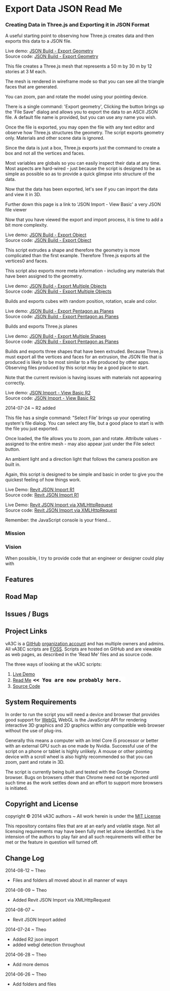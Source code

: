 Export Data JSON Read Me
===

<!--
### Live Demo

<iframe src="http://va3c.github.io/viewer/cookbook/json-reader/threejs-iframe.html" width=100% height=500px class='overview' >
There is an `iframe` here. It is not visible when viewed on github.com. To view, please see 'Project Links' below.
</iframe>
_[Test Threejs in an Iframe]( http://va3c.github.io/viewer/cookbook/json-reader/threejs-iframe.html )_
-->


### Creating Data in Three.js and Exporting it in JSON Format


A useful starting point to observing how Three.js creates data and then exports this data to a JSON file.

Live demo: [JSON Build - Export Geometry]( http://va3c.github.io/viewer/cookbook/export-data-json/json-build-export-geometry.html )  
Source code: [JSON Build - Export Geometry](  https://github.com/va3c/viewer/tree/gh-pages/cookbook/export-data-json/json-build-export-geometry.html )

This file creates a Three.js mesh that represents a 50 m by 30 m by 12 stories at 3 M each.

The mesh is rendered in wireframe mode so that you can see all the triangle faces that are generated.

You can zoom, pan and rotate the model using your pointing device.

There is a single command: 'Export geometry', Clicking the button brings up the 'File Save" dialog 
and allows you to export the data to an ASCII JSON file. A default file name is provided, but you can use any name you wish.

Once the file is exported, you may open the file with any text editor and observe how Three.js structures the geometry.
The script exports geometry only. Materials and other scene data is ignored. 

Since the data is just a box, Three.js exports just the command to create a box and not all the vertices and faces.

Most variables are globals so you can easily inspect their data at any time. 
Most aspects are hard-wired - just because the script is designed to be as simple as possible so as to provide a quick glimpse into structure of the data.

Now that the data has been exported, let's see if you can import the data and view it in 3D.

Further down this page is a link to 'JSON Import - View Basic' a very JSON file viewer 

Now that you have viewed the export and import process, it is time to add a bit more complexity.

Live demo: [JSON Build - Export Object]( http://va3c.github.io/viewer/cookbook/export-data-json/json-build-export-object.html )  
Source code: [JSON Build - Export Object](  https://github.com/va3c/viewer/tree/gh-pages/cookbook/export-data-json/json-build-export-object.html )

This script extrudes a shape and therefore the geometry is more complicated than the first example. 
Therefore Three.js exports all the vertices0 and faces.

This script also exports more meta information - including any materials that have been assigned to the geometry.

Live demo: [JSON Build - Export Multiple Objects]( http://va3c.github.io/viewer/cookbook/export-data-json/json-build-export-multiple-objects.html )  
Source code: [JSON Build - Export Multiple Objects]( https://github.com/va3c/viewer/tree/gh-pages/cookbook/export-data-json/json-build-export-multiple-objects.html )

Builds and exports cubes with random position, rotation, scale and color.

Live demo: [JSON Build - Export Pentagon as Planes]( http://va3c.github.io/viewer/cookbook/export-data-json/json-build-export-pentagon-as-planes.html )  
Source code: [JSON Build - Export Pentagon as Planes]( https://github.com/va3c/viewer/tree/gh-pages/cookbook/export-data-json/json-build-export-pentagon-as-planes.html )

Builds and exports Three.js planes

Live demo: [JSON Build - Export Multiple Shapes]( http://va3c.github.io/viewer/cookbook/export-data-json/json-build-export-multiple-shapes.html )  
Source code: [JSON Build - Export Pentagon as Planes]( https://github.com/va3c/viewer/tree/gh-pages/cookbook/export-data-json/json-build-export-multiple-shapes.html ) 

Builds and exports three shapes that have been extruded. Because Three.js must export all the vertices and faces for an extrusion, the JSON file
that is produced is likely to be most similar to a file produced by other apps. Observing files produced by this script may be a good place to start.

Note that the current revision is having issues with materials not appearing correctly. 


Live demo: [JSON Import - View Basic R2]( http://va3c.github.io/viewer/cookbook/export-data-json/json-import-view-basic-r2.html )   
Source code: [JSON Import - View Basic R2]( https://github.com/va3c/viewer/tree/gh-pages/cookbook/export-data-json/json-import-view-basic-r2.html )


2014-07-24 ~ R2 added

This file has a single command: "Select File' brings up your operating system's file dialog. You can select any file,
but a good place to start is with the file you just exported.

Once loaded, the file allows you to zoom, pan and rotate. Attribute values - assigned to the entire mesh - may also appear just under the File select button.

An ambient light and a direction light that follows the camera position are built in.

Again, this script is designed to be simple and basic in order to give you the quickest feeling of how things work.

Live Demo: [Revit JSON Import R1]( http://va3c.github.io/viewer/cookbook/export-data-json/revit-json-import.html )   
Source code: [Revit JSON Import R1]( https://github.com/va3c/viewer/tree/gh-pages/cookbook/export-data-json/revit-json-import.html )


Live Demo: [Revit JSON Import via XMLHttpRequest]( http://va3c.github.io/viewer/cookbook/export-data-json/revit-json-import-ajax.html )   
Source code: [Revit JSON Import via XMLHttpRequest]( https://github.com/va3c/viewer/tree/gh-pages/cookbook/export-data-json/revit-json-import-ajax.html )


Remember: the JavaScript console is your friend...

### Mission  
<!-- a statement of a rationale, applicable now as well as in the future -->



### Vision  
<!--  a descriptive picture of a desired future state -->
When possible, I try to provide code that an engineer or designer could play with  

## Features
<!-- and benefits -->


## Road Map


## Issues / Bugs


## Project Links
vA3C is a [GitHub]( http://github.com) [organization account]( https://help.github.com/articles/what-s-the-difference-between-user-and-organization-accounts ) and has multiple owners and admins. 
All vA3EC scripts are [FOSS]( https://en.wikipedia.org/wiki/Free_and_open-source_software ).
Scripts are hosted on GitHub and are viewable as web pages, as described in the 'Read Me' files and as source code.

The three ways of looking at the vA3C scripts:

1. [Live Demo]( http://va3c.github.io/viewer/cookbook/export-data-json/json-build-export-object.html )  
2. [Read Me]( http://va3c.github.io/viewer/cookbook "view the files as apps." ) <input value="<< You are now probably here." size=28 style="font:bold 12pt monospace;border-width:0;" >   
3. [Source Code]( https://github.com/va3c/viewer/tree/gh-pages/cookbook "View the files as source code." ) <scan style=display:none ><< You are now probably here.</scan>  


## System Requirements

In order to run the script you will need a device and browser that provides good support for [WebGL](http://get.webgl.org/)
WebGL is the JavaScript API for rendering interactive 3D graphics and 2D graphics within any compatible web browser without the use of plug-ins. 

Generally this means a computer with an Intel Core i5 processor or better with an external GPU such as one made by Nvidia. 
Successful use of the script on a phone or tablet is highly unlikely. 
A mouse or other pointing device with a scroll wheel is also highly recommended so that you can zoom, pant and rotate in 3D.
 
The script is currently being built and tested with the Google Chrome browser. 
Bugs on browsers other than Chrome need not be reported until such time as the work settles down and an effort to support more browsers is initiated.


## Copyright and License

copyright &copy; 2014 vA3C authors ~ 
All work herein is under the [MIT License]( http://jaanga.github.io/libs/jaanga-copyright-and-mit-license.md )

This repository contains files that are at an early and volatile stage. Not all licensing requirements may have been fully met let alone identified. It is the intension of the authors to play fair and all such requirements will either be met or the feature in question will turned off.


## Change Log

2014-08-12 ~ Theo

* Files and folders all moved about in all manner of ways

2014-08-09 ~ Theo

* Added Revit JSON Import via XMLHttpRequest

2014-08-07 ~ 

* Revit JSON Import added

2014-07-24 ~ Theo

* Added R2 json import
* added webgl detection throughout  


2014-06-28 ~ Theo

* Add more demos

2014-06-26 ~ Theo

* Add folders and files 


